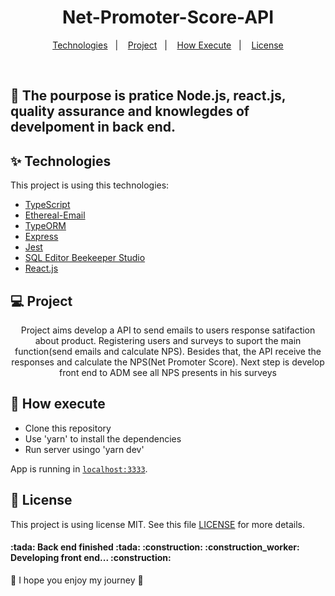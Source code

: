 <h1 align="center">Net-Promoter-Score-API</h1>

<p align="center">
  <a href="#-Technologies">Technologies</a>&nbsp;&nbsp;&nbsp;|&nbsp;&nbsp;&nbsp;
  <a href="#-Project">Project</a>&nbsp;&nbsp;&nbsp;|&nbsp;&nbsp;&nbsp;
  <a href="#-How-execute">How Execute</a>&nbsp;&nbsp;&nbsp;|&nbsp;&nbsp;&nbsp;
  <a href="#-License">License</a>
</p>

<br>

## :book: The pourpose is pratice Node.js, react.js, quality assurance and knowlegdes of develpoment in back end.

## ✨ Technologies

This project is using this technologies:

- [TypeScript](https://www.typescriptlang.org/)
- [Ethereal-Email](https://ethereal.email/)
- [TypeORM](https://typeorm.io/#/)
- [Express](https://expressjs.com/pt-br/)
- [Jest](https://jestjs.io/)
- [SQL Editor Beekeeper Studio](https://www.beekeeperstudio.io/)
- [React.js](https://pt-br.reactjs.org/)

## 💻 Project

<p align="center"> Project aims develop a API to send emails to users response satifaction about product. Registering users and surveys to suport the main function(send emails and calculate NPS). Besides that, the API receive the responses and calculate the NPS(Net Promoter Score). Next step is develop front end to ADM see all NPS presents in his surveys</p>


## 🚀 How execute

- Clone this repository
- Use 'yarn' to install the dependencies
- Run server usingo 'yarn dev'

App is running in [`localhost:3333`](http://localhost:3333).

## 📄 License

This project is using license MIT. See this file [LICENSE](LICENSE.md) for more details.

<h4> 
	:tada: Back end finished :tada:
	:construction: :construction_worker: Developing front end... :construction:
</h4>

:tada: I hope you enjoy my journey :tada:
